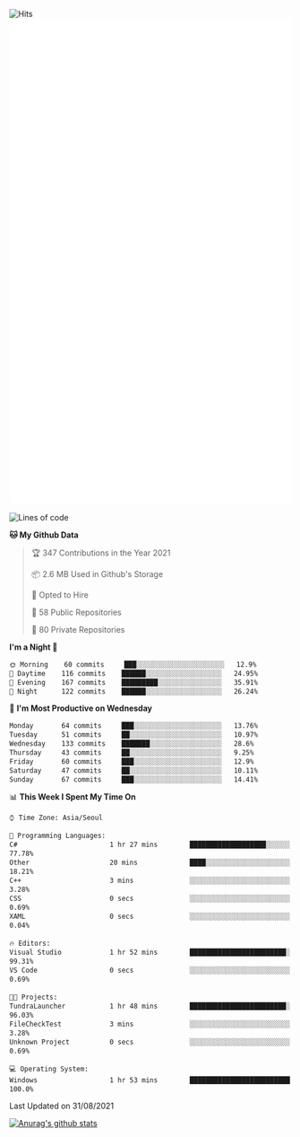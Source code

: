 ![Hits](https://hits.seeyoufarm.com/api/count/incr/badge.svg?url=https%3A%2F%2Fgithub.com%2Fkokose1234&count_bg=%2379C83D&title_bg=%23555555&icon=apple.svg&icon_color=%23E7E7E7&title=hits&edge_flat=false)
<br/>
![Metrics](https://github.com/kokose1234/kokose1234/blob/main/github-metrics.svg)

<!--START_SECTION:waka-->
![Lines of code](https://img.shields.io/badge/From%20Hello%20World%20I%27ve%20Written-12.4%20million%20lines%20of%20code-blue)

**🐱 My Github Data** 

> 🏆 347 Contributions in the Year 2021
 > 
> 📦 2.6 MB Used in Github's Storage 
 > 
> 💼 Opted to Hire
 > 
> 📜 58 Public Repositories 
 > 
> 🔑 80 Private Repositories  
 > 
**I'm a Night 🦉** 

```text
🌞 Morning    60 commits     ███░░░░░░░░░░░░░░░░░░░░░░   12.9% 
🌆 Daytime    116 commits    ██████░░░░░░░░░░░░░░░░░░░   24.95% 
🌃 Evening    167 commits    █████████░░░░░░░░░░░░░░░░   35.91% 
🌙 Night      122 commits    ██████░░░░░░░░░░░░░░░░░░░   26.24%

```
📅 **I'm Most Productive on Wednesday** 

```text
Monday       64 commits     ███░░░░░░░░░░░░░░░░░░░░░░   13.76% 
Tuesday      51 commits     ██░░░░░░░░░░░░░░░░░░░░░░░   10.97% 
Wednesday    133 commits    ███████░░░░░░░░░░░░░░░░░░   28.6% 
Thursday     43 commits     ██░░░░░░░░░░░░░░░░░░░░░░░   9.25% 
Friday       60 commits     ███░░░░░░░░░░░░░░░░░░░░░░   12.9% 
Saturday     47 commits     ██░░░░░░░░░░░░░░░░░░░░░░░   10.11% 
Sunday       67 commits     ███░░░░░░░░░░░░░░░░░░░░░░   14.41%

```


📊 **This Week I Spent My Time On** 

```text
⌚︎ Time Zone: Asia/Seoul

💬 Programming Languages: 
C#                       1 hr 27 mins        ███████████████████░░░░░░   77.78% 
Other                    20 mins             ████░░░░░░░░░░░░░░░░░░░░░   18.21% 
C++                      3 mins              ░░░░░░░░░░░░░░░░░░░░░░░░░   3.28% 
CSS                      0 secs              ░░░░░░░░░░░░░░░░░░░░░░░░░   0.69% 
XAML                     0 secs              ░░░░░░░░░░░░░░░░░░░░░░░░░   0.04%

🔥 Editors: 
Visual Studio            1 hr 52 mins        ████████████████████████░   99.31% 
VS Code                  0 secs              ░░░░░░░░░░░░░░░░░░░░░░░░░   0.69%

🐱‍💻 Projects: 
TundraLauncher           1 hr 48 mins        ████████████████████████░   96.03% 
FileCheckTest            3 mins              ░░░░░░░░░░░░░░░░░░░░░░░░░   3.28% 
Unknown Project          0 secs              ░░░░░░░░░░░░░░░░░░░░░░░░░   0.69%

💻 Operating System: 
Windows                  1 hr 53 mins        █████████████████████████   100.0%

```


 Last Updated on 31/08/2021
<!--END_SECTION:waka-->

[![Anurag's github stats](https://github-readme-stats.vercel.app/api?username=kokose1234&theme=dracula)](https://github.com/anuraghazra/github-readme-stats)



	
